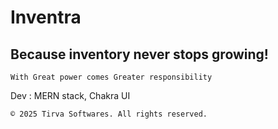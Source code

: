 # Inventra
## Because inventory never stops growing!

```With Great power comes Greater responsibility```


Dev : MERN stack, Chakra UI 

```© 2025 Tirva Softwares. All rights reserved.```